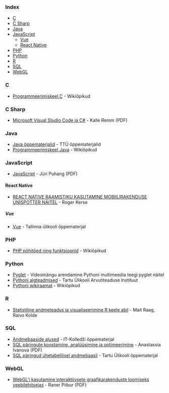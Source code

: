 ### Index

* [C](#c)
* [C Sharp](#c-sharp)
* [Java](#java)
* [JavaScript](#javascript)
    * [Vue](#vue)
    * [React Native](#react-native)
* [PHP](#php)
* [Python](#python)
* [R](#r)
* [SQL](#sql)
* [WebGL](#webgl)


### C

* [Programmeerimiskeel C](https://et.wikibooks.org/wiki/Programmeerimiskeel_C) - Wikiõpikud 


### C Sharp

* [Microsoft Visual Studio Code ja C#](https://digiarhiiv.ut.ee/Ained/Doc/VFailid/CSharp_ja_VS.pdf) - Kalle Remm (PDF)


### Java

* [Java õppematerjalid](https://ained.ttu.ee/javadoc/index.html) - TTÜ õppematerjalid
* [Programmeerimiskeel Java](https://et.wikibooks.org/wiki/Programmeerimiskeel_Java) - Wikiõpikud


### JavaScript

* [JavaScript](http://puhang.tpt.edu.ee/raamatud/JavaScript_konspekt.pdf) - Jüri Puhang (PDF)


#### React Native

* [REACT NATIVE RAAMISTIKU KASUTAMINE MOBIILIRAKENDUSE UNISPOTTER NÄITEL](https://digikogu.taltech.ee/en/Download/fa57d958-b6eb-4bf9-a39c-ba843f3d4c30) - Roger Kerse


##### Vue 

* [Vue](http://www.cs.tlu.ee/teemaderegister/get_file.php?id=715) - Tallinna ülikooli õppematerjal


### PHP

* [PHP põhitõed ning funktsioonid](https://et.wikibooks.org/wiki/PHP) - Wikiõpikud


### Python

* [Pyglet](https://www.etera.ee/zoom/59563/view?page=1&p=separate) - Videomängu arendamine Pythoni multimeedia teegi pyglet näitel
* [Pythoni algteadmised](https://courses.cs.ut.ee/MTAT.03.100/2012_fall/uploads/opik/00_eessona.html) - Tartu Ülikooli Arvutiteaduse Instituut
* [Pythoni wikiraamat](https://et.wikibooks.org/wiki/Python) - Wikiõpikud


### R

* [Statistiline andmeteadus ja visualiseerimine R keele abil](https://andmeteadus.github.io/2015/rakendustarkvara_R/) - Mait Raag, Raivo Kolde


### SQL

* [Andmebaaside alused](https://enos.itcollege.ee/~priit/1.%20Andmebaasid/1.%20Loengumaterjalid/) - IT-Kolledži õppematerjal
* [SQL päringute koostamine, analüüsimine  ja optimeerimine](https://comserv.cs.ut.ee/home/files/Ivanova_Informaatika_2017.pdf?study=ATILoputoo&reference=C408CC06DE4620A985CDF60C2678C97AE45017AB) - Anastassia Ivanova (PDF)
* [SQL päringud ühetabelilisel andmebaasil](https://sisu.ut.ee/ajalooandmebaasid/sql-p%C3%A4ringud) - Tartu Ülikooli õppematerjal


### WebGL

* [WebGL'i kasutamine interaktiivsete graafikarakenduste loomiseks veebilehitsejas](http://www.cs.tlu.ee/teemaderegister/get_file.php?id=351) - Raner Piibur (PDF)
